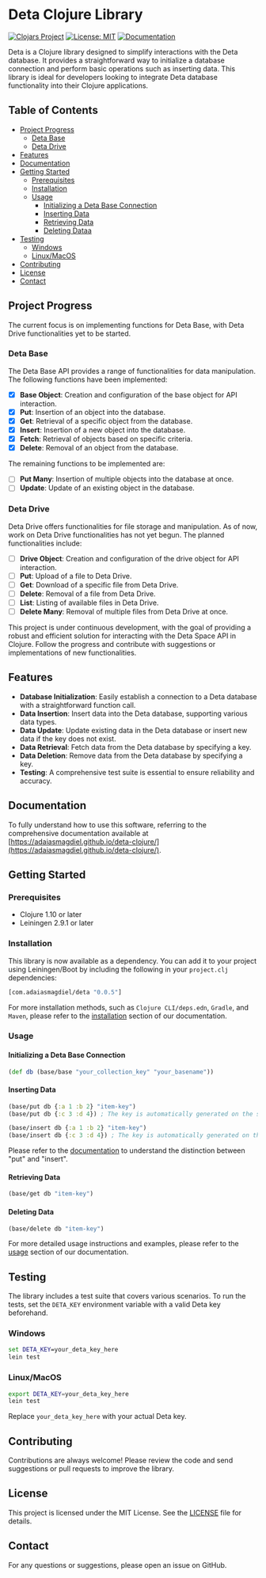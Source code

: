 # Deta Clojure Library

[![Clojars Project](https://img.shields.io/clojars/v/com.adaiasmagdiel/deta.svg)](https://clojars.org/com.adaiasmagdiel/deta)
[![License: MIT](https://img.shields.io/badge/License-MIT-yellow.svg)](https://opensource.org/licenses/MIT)
[![Documentation](https://img.shields.io/badge/MKDocs-Documentation-green.svg)](https://adaiasmagdiel.github.io/deta-clojure/)

Deta is a Clojure library designed to simplify interactions with the Deta database. It provides a straightforward way to initialize a database connection and perform basic operations such as inserting data. This library is ideal for developers looking to integrate Deta database functionality into their Clojure applications.

## Table of Contents

-   [Project Progress](#project-progress)
    -   [Deta Base](#deta-base)
    -   [Deta Drive](#deta-drive)
-   [Features](#features)
-   [Documentation](#documentation)
-   [Getting Started](#getting-started)
    -   [Prerequisites](#prerequisites)
    -   [Installation](#installation)
    -   [Usage](#usage)
        -   [Initializing a Deta Base Connection](#initializing-a-deta-base-connection)
        -   [Inserting Data](#inserting-data)
        -   [Retrieving Data](#retrieving-data)
        -   [Deleting Dataa](#deleting-data)
-   [Testing](#testing)
    -   [Windows](#windows)
    -   [Linux/MacOS](#linuxmacos)
-   [Contributing](#contributing)
-   [License](#license)
-   [Contact](#contact)

## Project Progress

The current focus is on implementing functions for Deta Base, with Deta Drive functionalities yet to be started.

### Deta Base

The Deta Base API provides a range of functionalities for data manipulation. The following functions have been implemented:

-   [x] **Base Object**: Creation and configuration of the base object for API interaction.
-   [x] **Put**: Insertion of an object into the database.
-   [x] **Get**: Retrieval of a specific object from the database.
-   [x] **Insert**: Insertion of a new object into the database.
-   [x] **Fetch**: Retrieval of objects based on specific criteria.
-   [x] **Delete**: Removal of an object from the database.

The remaining functions to be implemented are:

-   [ ] **Put Many**: Insertion of multiple objects into the database at once.
-   [ ] **Update**: Update of an existing object in the database.

### Deta Drive

Deta Drive offers functionalities for file storage and manipulation. As of now, work on Deta Drive functionalities has not yet begun. The planned functionalities include:

-   [ ] **Drive Object**: Creation and configuration of the drive object for API interaction.
-   [ ] **Put**: Upload of a file to Deta Drive.
-   [ ] **Get**: Download of a specific file from Deta Drive.
-   [ ] **Delete**: Removal of a file from Deta Drive.
-   [ ] **List**: Listing of available files in Deta Drive.
-   [ ] **Delete Many**: Removal of multiple files from Deta Drive at once.

This project is under continuous development, with the goal of providing a robust and efficient solution for interacting with the Deta Space API in Clojure. Follow the progress and contribute with suggestions or implementations of new functionalities.

## Features

-   **Database Initialization**: Easily establish a connection to a Deta database with a straightforward function call.
-   **Data Insertion**: Insert data into the Deta database, supporting various data types.
-   **Data Update**: Update existing data in the Deta database or insert new data if the key does not exist.
-   **Data Retrieval**: Fetch data from the Deta database by specifying a key.
-   **Data Deletion**: Remove data from the Deta database by specifying a key.
-   **Testing**: A comprehensive test suite is essential to ensure reliability and accuracy.

## Documentation

To fully understand how to use this software, referring to the comprehensive documentation available at [https://adaiasmagdiel.github.io/deta-clojure/](https://adaiasmagdiel.github.io/deta-clojure/).

## Getting Started

### Prerequisites

-   Clojure 1.10 or later
-   Leiningen 2.9.1 or later

### Installation

This library is now available as a dependency. You can add it to your project using Leiningen/Boot by including the following in your `project.clj` dependencies:

```clojure
[com.adaiasmagdiel/deta "0.0.5"]
```

For more installation methods, such as `Clojure CLI/deps.edn`, `Gradle`, and `Maven`, please refer to the [installation](https://adaiasmagdiel.github.io/deta-clojure/#installation) section of our documentation.

### Usage

#### Initializing a Deta Base Connection

```clojure
(def db (base/base "your_collection_key" "your_basename"))
```

#### Inserting Data

```clojure
(base/put db {:a 1 :b 2} "item-key")
(base/put db {:c 3 :d 4}) ; The key is automatically generated on the server
```

```clojure
(base/insert db {:a 1 :b 2} "item-key")
(base/insert db {:c 3 :d 4}) ; The key is automatically generated on the server
```

Please refer to the [documentation](https://adaiasmagdiel.github.io/deta-clojure/usage/#data-insertion) to understand the distinction between "put" and "insert".

#### Retrieving Data

```clojure
(base/get db "item-key")
```

#### Deleting Data

```clojure
(base/delete db "item-key")
```

For more detailed usage instructions and examples, please refer to the [usage](https://adaiasmagdiel.github.io/deta-clojure/usage/#getting-started) section of our documentation.

## Testing

The library includes a test suite that covers various scenarios. To run the tests, set the `DETA_KEY` environment variable with a valid Deta key beforehand.

### Windows

```cmd
set DETA_KEY=your_deta_key_here
lein test
```

### Linux/MacOS

```bash
export DETA_KEY=your_deta_key_here
lein test
```

Replace `your_deta_key_here` with your actual Deta key.

## Contributing

Contributions are always welcome! Please review the code and send suggestions or pull requests to improve the library.

## License

This project is licensed under the MIT License. See the [LICENSE](LICENSE) file for details.

## Contact

For any questions or suggestions, please open an issue on GitHub.
